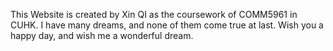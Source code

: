 This Website is created by Xin QI as the coursework of COMM5961 in CUHK.
I have many dreams, and none of them come true at last.
Wish you a happy day, and wish me a wonderful dream.
